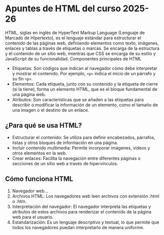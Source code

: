 # Apuntes de HTML del curso 2025-26

HTML, siglas en inglés de HyperText Markup Language (Lenguaje de Marcado de Hipertexto), es el lenguaje estándar para estructurar el contenido de las páginas web, definiendo elementos como texto, imágenes, enlaces y tablas a través de etiquetas o marcas. Se encarga de la estructura y el contenido de un sitio web, mientras que CSS se encarga de su estilo y JavaScript de su funcionalidad. 
Componentes principales de HTML
+ Etiquetas: Son códigos que indican al navegador cómo debe interpretar y mostrar el contenido. Por ejemplo, `<p>` indica el inicio de un párrafo y su fin ``<p>``. 
+ Elementos: Cada etiqueta, junto con su contenido y la etiqueta de cierre (si la tiene), forma un elemento HTML, que es el bloque fundamental de una página web. 
+ Atributos: Son características que se añaden a las etiquetas para describir o modificar la información de un elemento, como el tamaño de una imagen o el destino de un enlace. 

## ¿Para qué se usa HTML?

+ Estructurar el contenido: Se utiliza para definir encabezados, párrafos, listas y otros bloques de información en una página. 
+ Incluir contenido multimedia: Permite incorporar imágenes, videos y otros elementos en la web. 
+ Crear enlaces: Facilita la navegación entre diferentes páginas o secciones de un sitio web a través de hipervínculos. 

## Cómo funciona HTML
1. Navegador web...
1. Archivos HTML: Los navegadores web leen archivos con extensión .html o .htm. 
1. Interpretación del navegador: El navegador interpreta las etiquetas y atributos de estos archivos para renderizar el contenido de la página web para el usuario. 
1. Estandarización: Es un lenguaje descriptivo y textual, lo que permite que todos los navegadores puedan interpretarlo de manera uniforme. 
